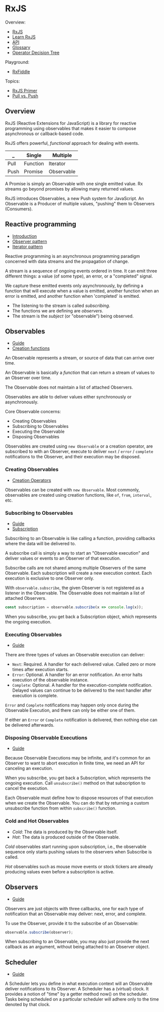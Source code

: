 # RxJS

Overview:

* [RxJS](https://rxjs-dev.firebaseapp.com/guide/overview)
* [Learn RxJS](https://www.learnrxjs.io)
* [API](https://rxjs-dev.firebaseapp.com/api)
* [Glossary](https://rxjs-dev.firebaseapp.com/guide/glossary-and-semantics)
* [Operator Decision Tree](https://rxjs-dev.firebaseapp.com/operator-decision-tree)

Playground:

* [RxFiddle](https://rxfiddle.net)

Topics:

* [RxJS Primer](https://www.learnrxjs.io/learn-rxjs/concepts/rxjs-primer)
* [Pull vs. Push](https://rxjs-dev.firebaseapp.com/guide/observable#pull-versus-push)

## Overview

RxJS (Reactive Extensions for JavaScript) is a library for reactive programming using observables that makes it easier
to compose asynchronous or callback-based code.

RxJS offers powerful, *functional* approach for dealing with events.

_      | Single   | Multiple
------ | ------   |---------
Pull   |Function  |Iterator
Push   |Promise   |Observable

A Promise is simply an Observable with one single emitted value. Rx streams go beyond promises by allowing many returned
values.

RxJS introduces Observables, a new Push system for JavaScript. An Observable is a Producer of multiple values, "pushing"
them to Observers (Consumers).

## Reactive programming

* [Introduction](https://gist.github.com/staltz/868e7e9bc2a7b8c1f754)
* [Observer pattern](https://en.wikipedia.org/wiki/Observer_pattern)
* [Iterator pattern](https://en.wikipedia.org/wiki/Iterator_pattern)

Reactive programming is an asynchronous programming paradigm concerned with data streams and the propagation of change.

A stream is a sequence of ongoing events ordered in time. It can emit three different things: a value (of some type), an
error, or a "completed" signal. 

We capture these emitted events only asynchronously, by defining a function that will execute when a value is emitted,
another function when an error is emitted, and another function when 'completed' is emitted. 

* The listening to the stream is called *subscribing*.
* The functions we are defining are *observers*.
* The stream is the *subject* (or "observable") being observed.

## Observables

* [Guide](https://rxjs-dev.firebaseapp.com/guide/observable)
* [Creation functions](https://www.learnrxjs.io/learn-rxjs/operators/creation)

An Observable represents a stream, or source of data that can arrive over time.

An Observable is basically a *function* that can return a stream of values to an Observer over time.

The Observable does not maintain a list of attached Observers.

Observables are able to deliver values either synchronously or asynchronously.

Core Observable concerns:

* Creating Observables
* Subscribing to Observables
* Executing the Observable
* Disposing Observables

Observables are created using `new Observable` or a creation operator, are subscribed to with an Observer, execute to
deliver `next` / `error` / `complete` notifications to the Observer, and their execution may be disposed.

### Creating Observables

* [Creation Operators](https://rxjs-dev.firebaseapp.com/guide/operators#creation-operators-list) 

Observables can be created with `new Observable`. Most commonly, observables are created using creation functions, like
`of`, `from`, `interval`, etc.

### Subscribing to Observables

* [Guide](https://rxjs-dev.firebaseapp.com/guide/observable#subscribing-to-observables)
* [Subscription](https://rxjs-dev.firebaseapp.com/guide/subscription)

Subscribing to an Observable is like calling a function, providing callbacks where the data will be delivered to.  

A subscribe call is simply a way to start an "Observable execution" and deliver values or events to an Observer of that
execution.

Subscribe calls are not shared among multiple Observers of the same Observable. Each subscription will create a new
execution context.  Each execution is exclusive to one Observer only.

With `observable.subscribe`, the given Observer is not registered as a listener in the Observable. The Observable does
not maintain a list of attached Observers.

```javascript
const subscription = observable.subscribe(x => console.log(x));
```

When you subscribe, you get back a Subscription object, which represents the ongoing execution.

### Executing Observables

- [Guide](https://rxjs-dev.firebaseapp.com/guide/observable#executing-observables)

There are three types of values an Observable execution can deliver:

* `Next`: Required. A handler for each delivered value. Called zero or more times after execution starts.
* `Error`: Optional. A handler for an error notification. An error halts execution of the observable instance.
* `Complete`: Optional. A handler for the execution-complete notification. Delayed values can continue to be delivered
  to the next handler after execution is complete.

`Error` and `Complete` notifications may happen only once during the Observable Execution, and there can only be either
one of them.

If either an `Error` or `Complete` notification is delivered, then nothing else can be delivered afterwards.

### Disposing Observable Executions

- [Guide](https://rxjs-dev.firebaseapp.com/guide/observable#disposing-observable-executions)

Because Observable Executions may be infinite, and it's common for an Observer to want to abort execution in finite
time, we need an API for canceling an execution.

When you subscribe, you get back a Subscription, which represents the ongoing execution. Call `unsubscribe()` method on
that subscription to cancel the execution.

Each Observable must define how to dispose resources of that execution when we create the Observable. You can do that by
returning a custom unsubscribe function from within `subscribe()` function.

### Cold and Hot Observables

* *Cold*: The data is produced by the Observable itself.
* *Hot*: The data is produced outside of the Observable.

*Cold* observables start running upon subscription, i.e., the observable sequence only starts pushing values to the
observers when Subscribe is called.

*Hot* observables such as mouse move events or stock tickers are already producing values even before a subscription is
active. 

## Observers

* [Guide](https://rxjs-dev.firebaseapp.com/guide/observer)

Observers are just objects with three callbacks, one for each type of notification that an Observable may deliver: next,
error, and complete.

To use the Observer, provide it to the subscribe of an Observable:

```javascript
observable.subscribe(observer);
```

When subscribing to an Observable, you may also just provide the next callback as an argument, without being attached to
an Observer object.

## Scheduler

* [Guide](https://rxjs-dev.firebaseapp.com/guide/scheduler)

A Scheduler lets you define in what execution context will an Observable deliver notifications to its Observer.
A Scheduler has a (virtual) clock. It provides a notion of "time" by a getter method now() on the scheduler.
Tasks being scheduled on a particular scheduler will adhere only to the time denoted by that clock.

